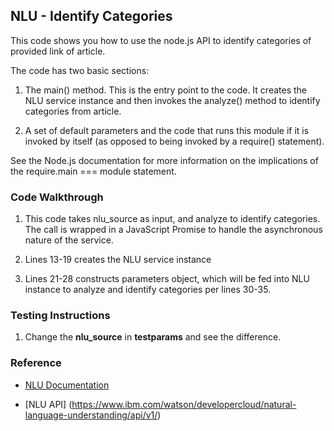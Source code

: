 ## NLU - Identify Categories

This code shows you how to use the node.js API to identify categories of provided link of article. 

The code has two basic sections:

1. The main() method. This is the entry point to the code. It creates the NLU service instance and then invokes the analyze() method to identify categories from article.

2. A set of default parameters and the code that runs this module if it is invoked by itself (as opposed to being invoked by a require() statement).

See the Node.js documentation for more information on the implications of the require.main === module statement.

### Code Walkthrough
1. This code takes nlu_source as input, and analyze to identify categories. The call is wrapped in a JavaScript Promise to handle the asynchronous nature of the service.

2. Lines 13-19 creates the NLU service instance

3. Lines 21-28 constructs parameters object, which will be fed into NLU instance to analyze and identify categories per lines 30-35.

### Testing Instructions
1. Change the **nlu_source** in **testparams** and see the difference.


### Reference
* [NLU Documentation](https://console.bluemix.net/docs/services/natural-language-understanding/getting-started.html#getting-started-tutorial)

* [NLU API] (https://www.ibm.com/watson/developercloud/natural-language-understanding/api/v1/)
